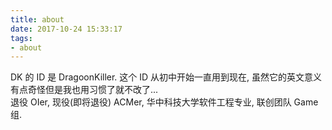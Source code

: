 ```yaml
---
title: about
date: 2017-10-24 15:33:17
tags:
- about
---
```

DK 的 ID 是 DragoonKiller.  这个 ID 从初中开始一直用到现在, 虽然它的英文意义有点奇怪但是我也用习惯了就不改了...  
退役 OIer, 现役(即将退役) ACMer, 华中科技大学软件工程专业, 联创团队 Game 组.